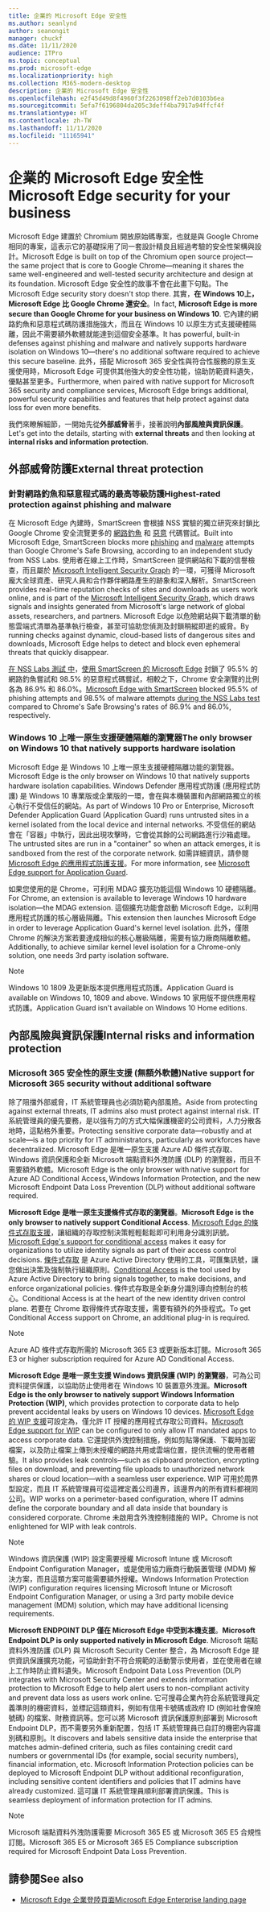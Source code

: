 ```yaml
---
title: 企業的 Microsoft Edge 安全性
ms.author: seanlynd
author: seanongit
manager: chuckf
ms.date: 11/11/2020
audience: ITPro
ms.topic: conceptual
ms.prod: microsoft-edge
ms.localizationpriority: high
ms.collection: M365-modern-desktop
description: 企業的 Microsoft Edge 安全性
ms.openlocfilehash: e2f45d49d8f4960f3f2263098ff2eb7d0103b6ea
ms.sourcegitcommit: 5efa7f6196804da205c3deff4ba7917a94ffcf4f
ms.translationtype: HT
ms.contentlocale: zh-TW
ms.lasthandoff: 11/11/2020
ms.locfileid: "11165941"
---
```

# <span data-ttu-id="f2acc-103">企業的 Microsoft Edge 安全性</span><span class="sxs-lookup"><span data-stu-id="f2acc-103">Microsoft Edge security for your business</span></span>

<span data-ttu-id="f2acc-104">Microsoft Edge 建置於 Chromium 開放原始碼專案，也就是與 Google Chrome 相同的專案，這表示它的基礎採用了同一套設計精良且經過考驗的安全性架構與設計。</span><span class="sxs-lookup"><span data-stu-id="f2acc-104">Microsoft Edge is built on top of the Chromium open source project—the same project that is core to Google Chrome—meaning it shares the same well-engineered and well-tested security architecture and design at its foundation.</span></span> <span data-ttu-id="f2acc-105">Microsoft Edge 安全性的故事不會在此畫下句點。</span><span class="sxs-lookup"><span data-stu-id="f2acc-105">The Microsoft Edge security story doesn't stop there.</span></span> <span data-ttu-id="f2acc-106">其實，**在 Windows 10上，Microsoft Edge 比 Google Chrome 還安全**。</span><span class="sxs-lookup"><span data-stu-id="f2acc-106">In fact, **Microsoft Edge is more secure than Google Chrome for your business on Windows 10**.</span></span> <span data-ttu-id="f2acc-107">它內建的網路釣魚和惡意程式碼防護措施強大，而且在 Windows 10 以原生方式支援硬體隔離，因此不需要額外軟體就能達到這個安全基準。</span><span class="sxs-lookup"><span data-stu-id="f2acc-107">It has powerful, built-in defenses against phishing and malware and natively supports hardware isolation on Windows 10—there's no additional software required to achieve this secure baseline.</span></span> <span data-ttu-id="f2acc-108">此外，搭配 Microsoft 365 安全性與符合性服務的原生支援使用時，Microsoft Edge 可提供其他強大的安全性功能，協助防範資料遺失，優點甚至更多。</span><span class="sxs-lookup"><span data-stu-id="f2acc-108">Furthermore, when paired with native support for Microsoft 365 security and compliance services, Microsoft Edge brings additional, powerful security capabilities and features that help protect against data loss for even more benefits.</span></span>

<span data-ttu-id="f2acc-109">我們來瞭解細節，一開始先從**外部威脅**著手，接著說明**內部風險與資訊保護**。</span><span class="sxs-lookup"><span data-stu-id="f2acc-109">Let's get into the details, starting with **external threats** and then looking at **internal risks and information protection**.</span></span>

## <span data-ttu-id="f2acc-110">外部威脅防護</span><span class="sxs-lookup"><span data-stu-id="f2acc-110">External threat protection</span></span>

### <span data-ttu-id="f2acc-111">針對網路釣魚和惡意程式碼的最高等級防護</span><span class="sxs-lookup"><span data-stu-id="f2acc-111">Highest-rated protection against phishing and malware</span></span>

<span data-ttu-id="f2acc-112">在 Microsoft Edge 內建時，SmartScreen 會根據 NSS 實驗的獨立研究來封鎖比 Google Chrome 安全流覽更多的 [網路釣魚](https://edgeconsumerproduction.blob.core.windows.net/hostingdocs/NSS_Labs_Browser_Phishing_Report_Q2_2020.pdf) 和 [惡意](https://edgeconsumerproduction.blob.core.windows.net/hostingdocs/NSS_Labs_Browser_Malware_Report_Q2_2020.pdf) 代碼嘗試。</span><span class="sxs-lookup"><span data-stu-id="f2acc-112">Built into Microsoft Edge, SmartScreen blocks more [phishing](https://edgeconsumerproduction.blob.core.windows.net/hostingdocs/NSS_Labs_Browser_Phishing_Report_Q2_2020.pdf) and [malware](https://edgeconsumerproduction.blob.core.windows.net/hostingdocs/NSS_Labs_Browser_Malware_Report_Q2_2020.pdf) attempts than Google Chrome's Safe Browsing, according to an independent study from NSS Labs.</span></span> <span data-ttu-id="f2acc-113">使用者在線上工作時，SmartScreen 提供網站和下載的信譽檢查，而且屬於 [Microsoft Intelligent Security Graph](https://www.microsoft.com/microsoft-365/windows/intelligent-security) 的一環，可獲得 Microsoft 龐大全球資產、研究人員和合作夥伴網路產生的跡象和深入解析。</span><span class="sxs-lookup"><span data-stu-id="f2acc-113">SmartScreen provides real-time reputation checks of sites and downloads as users work online, and is part of the [Microsoft Intelligent Security Graph](https://www.microsoft.com/microsoft-365/windows/intelligent-security), which draws signals and insights generated from Microsoft's large network of global assets, researchers, and partners.</span></span> <span data-ttu-id="f2acc-114">Microsoft Edge 以危險網站與下載清單的動態雲端式清單為基準執行檢查，甚至可協助您偵測及封鎖稍縱即逝的威脅。</span><span class="sxs-lookup"><span data-stu-id="f2acc-114">By running checks against dynamic, cloud-based lists of dangerous sites and downloads, Microsoft Edge helps to detect and block even ephemeral threats that quickly disappear.</span></span>  

<span data-ttu-id="f2acc-115">[在 NSS Labs 測試 中](https://www.nsslabs.com/tested-technologies/web-browser-security-wbs/)，[使用 SmartScreen 的 Microsoft Edge](https://docs.microsoft.com//DeployEdge/microsoft-edge-security-smartscreen) 封鎖了 95.5% 的網路釣魚嘗試和 98.5% 的惡意程式碼嘗試，相較之下，Chrome 安全瀏覽的比例各為 86.9% 和 86.0%。</span><span class="sxs-lookup"><span data-stu-id="f2acc-115">[Microsoft Edge with SmartScreen](https://docs.microsoft.com//DeployEdge/microsoft-edge-security-smartscreen) blocked 95.5% of phishing attempts and 98.5% of malware attempts [during the NSS Labs test](https://www.nsslabs.com/tested-technologies/web-browser-security-wbs/) compared to Chrome's Safe Browsing's rates of 86.9% and 86.0%, respectively.</span></span>

### <span data-ttu-id="f2acc-116">Windows 10 上唯一原生支援硬體隔離的瀏覽器</span><span class="sxs-lookup"><span data-stu-id="f2acc-116">The only browser on Windows 10 that natively supports hardware isolation</span></span>

<span data-ttu-id="f2acc-117">Microsoft Edge 是 Windows 10 上唯一原生支援硬體隔離功能的瀏覽器。</span><span class="sxs-lookup"><span data-stu-id="f2acc-117">Microsoft Edge is the only browser on Windows 10 that natively supports hardware isolation capabilities.</span></span> <span data-ttu-id="f2acc-118">Windows Defender 應用程式防護 (應用程式防護) 是 Windows 10 專業版或企業版的一環，會在與本機裝置和內部網路獨立的核心執行不受信任的網站。</span><span class="sxs-lookup"><span data-stu-id="f2acc-118">As part of Windows 10 Pro or Enterprise, Microsoft Defender Application Guard (Application Guard) runs untrusted sites in a kernel isolated from the local device and internal networks.</span></span> <span data-ttu-id="f2acc-119">不受信任的網站會在「容器」中執行，因此出現攻擊時，它會從其餘的公司網路進行沙箱處理。</span><span class="sxs-lookup"><span data-stu-id="f2acc-119">The untrusted sites are run in a "container" so when an attack emerges, it is sandboxed from the rest of the corporate network.</span></span> <span data-ttu-id="f2acc-120">如需詳細資訊，請參閱 [Microsoft Edge 的應用程式防護支援](https://docs.microsoft.com/DeployEdge/microsoft-edge-security-windows-defender-application-guard)。</span><span class="sxs-lookup"><span data-stu-id="f2acc-120">For more information, see [Microsoft Edge support for Application Guard](https://docs.microsoft.com/DeployEdge/microsoft-edge-security-windows-defender-application-guard).</span></span>

<span data-ttu-id="f2acc-121">如果您使用的是 Chrome，可利用 MDAG 擴充功能這個 Windows 10 硬體隔離。</span><span class="sxs-lookup"><span data-stu-id="f2acc-121">For Chrome, an extension is available to leverage Windows 10 hardware isolation—the MDAG extension.</span></span> <span data-ttu-id="f2acc-122">這個擴充功能會啟動 Microsoft Edge，以利用應用程式防護的核心層級隔離。</span><span class="sxs-lookup"><span data-stu-id="f2acc-122">This extension then launches Microsoft Edge in order to leverage Application Guard's kernel level isolation.</span></span> <span data-ttu-id="f2acc-123">此外，僅限 Chrome 的解決方案若要達成相似的核心層級隔離，需要有協力廠商隔離軟體。</span><span class="sxs-lookup"><span data-stu-id="f2acc-123">Additionally, to achieve similar kernel level isolation for a Chrome-only solution, one needs 3rd party isolation software.</span></span>

> [!NOTE]
> <span data-ttu-id="f2acc-124">Windows 10 1809 及更新版本提供應用程式防護。</span><span class="sxs-lookup"><span data-stu-id="f2acc-124">Application Guard is available on Windows 10, 1809 and above.</span></span> <span data-ttu-id="f2acc-125">Windows 10 家用版不提供應用程式防護。</span><span class="sxs-lookup"><span data-stu-id="f2acc-125">Application Guard isn't available on Windows 10 Home editions.</span></span>

## <span data-ttu-id="f2acc-126">內部風險與資訊保護</span><span class="sxs-lookup"><span data-stu-id="f2acc-126">Internal risks and information protection</span></span>

### <span data-ttu-id="f2acc-127">Microsoft 365 安全性的原生支援 (無額外軟體)</span><span class="sxs-lookup"><span data-stu-id="f2acc-127">Native support for Microsoft 365 security without additional software</span></span>

<span data-ttu-id="f2acc-128">除了阻擋外部威脅，IT 系統管理員也必須防範內部風險。</span><span class="sxs-lookup"><span data-stu-id="f2acc-128">Aside from protecting against external threats, IT admins also must protect against internal risk.</span></span> <span data-ttu-id="f2acc-129">IT 系統管理員的優先要務，是以強有力的方式大幅保護機密的公司資料，人力分散各地時，這點格外重要。</span><span class="sxs-lookup"><span data-stu-id="f2acc-129">Protecting sensitive corporate data—robustly and at scale—is a top priority for IT administrators, particularly as workforces have decentralized.</span></span> <span data-ttu-id="f2acc-130">Microsoft Edge 是唯一原生支援 Azure AD 條件式存取、Windows 資訊保護和全新 Microsoft 端點資料外洩防護 (DLP) 的瀏覽器，而且不需要額外軟體。</span><span class="sxs-lookup"><span data-stu-id="f2acc-130">Microsoft Edge is the only browser with native support for Azure AD Conditional Access, Windows Information Protection, and the new Microsoft Endpoint Data Loss Prevention (DLP) without additional software required.</span></span>

<span data-ttu-id="f2acc-131">**Microsoft Edge 是唯一原生支援條件式存取的瀏覽器**。</span><span class="sxs-lookup"><span data-stu-id="f2acc-131">**Microsoft Edge is the only browser to natively support Conditional Access**.</span></span> <span data-ttu-id="f2acc-132">[Microsoft Edge 的條件式存取支援](ms-edge-security-conditional-access.md)，讓組織的存取控制決策輕輕鬆鬆即可利用身分識別訊號。</span><span class="sxs-lookup"><span data-stu-id="f2acc-132">[Microsoft Edge's support for conditional access](ms-edge-security-conditional-access.md) makes it easy for organizations to utilize identity signals as part of their access control decisions.</span></span> <span data-ttu-id="f2acc-133">[條件式存取](https://docs.microsoft.com/azure/active-directory/conditional-access/overview) 是 Azure Active Directory 使用的工具，可匯集訊號，讓您做出決策及強制執行組織原則。</span><span class="sxs-lookup"><span data-stu-id="f2acc-133">[Conditional Access](https://docs.microsoft.com/azure/active-directory/conditional-access/overview) is the tool used by Azure Active Directory to bring signals together, to make decisions, and enforce organizational policies.</span></span> <span data-ttu-id="f2acc-134">條件式存取是全新身分識別導向控制台的核心。</span><span class="sxs-lookup"><span data-stu-id="f2acc-134">Conditional Access is at the heart of the new identity driven control plane.</span></span> <span data-ttu-id="f2acc-135">若要在 Chrome 取得條件式存取支援，需要有額外的外掛程式。</span><span class="sxs-lookup"><span data-stu-id="f2acc-135">To get Conditional Access support on Chrome, an additional plug-in is required.</span></span>

> [!NOTE]
> <span data-ttu-id="f2acc-136">Azure AD 條件式存取所需的 Microsoft 365 E3 或更新版本訂閱。</span><span class="sxs-lookup"><span data-stu-id="f2acc-136">Microsoft 365 E3 or higher subscription required for Azure AD Conditional Access.</span></span>

<span data-ttu-id="f2acc-137">**Microsoft Edge 是唯一原生支援 Windows 資訊保護 (WIP) 的瀏覽器**，可為公司資料提供保護，以協助防止使用者在 Windows 10 裝置意外洩漏。</span><span class="sxs-lookup"><span data-stu-id="f2acc-137">**Microsoft Edge is the only browser to natively support Windows Information Protection (WIP)**, which provides protection to corporate data to help prevent accidental leaks by users on Windows 10 devices.</span></span> <span data-ttu-id="f2acc-138">[Microsoft Edge 的 WIP 支援](https://docs.microsoft.com/DeployEdge/microsoft-edge-security-windows-information-protection)可設定為，僅允許 IT 授權的應用程式存取公司資料。</span><span class="sxs-lookup"><span data-stu-id="f2acc-138">[Microsoft Edge support for WIP](https://docs.microsoft.com/DeployEdge/microsoft-edge-security-windows-information-protection) can be configured to only allow IT mandated apps to access corporate data.</span></span> <span data-ttu-id="f2acc-139">它還提供外洩控制措施，例如剪貼簿保護、下載時加密檔案，以及防止檔案上傳到未授權的網路共用或雲端位置，提供流暢的使用者體驗。</span><span class="sxs-lookup"><span data-stu-id="f2acc-139">It also provides leak controls—such as clipboard protection, encrypting files on download, and preventing file uploads to unauthorized network shares or cloud location—with a seamless user experience.</span></span> <span data-ttu-id="f2acc-140">WIP 可用於周界型設定，而且 IT 系統管理員可從這裡定義公司邊界，該邊界內的所有資料都視同公司。</span><span class="sxs-lookup"><span data-stu-id="f2acc-140">WIP works on a perimeter-based configuration, where IT admins define the corporate boundary and all data inside that boundary is considered corporate.</span></span> <span data-ttu-id="f2acc-141">Chrome 未啟用含外洩控制措施的 WIP。</span><span class="sxs-lookup"><span data-stu-id="f2acc-141">Chrome is not enlightened for WIP with leak controls.</span></span>

> [!NOTE]
> <span data-ttu-id="f2acc-142">Windows 資訊保護 (WIP) 設定需要授權 Microsoft Intune 或 Microsoft Endpoint Configuration Manager，或是使用協力廠商行動裝置管理 (MDM) 解決方案，而且這類方案可能需要額外授權。</span><span class="sxs-lookup"><span data-stu-id="f2acc-142">Windows Information Protection (WIP) configuration requires licensing Microsoft Intune or Microsoft Endpoint Configuration Manager, or using a 3rd party mobile device management (MDM) solution, which may have additional licensing requirements.</span></span>

<span data-ttu-id="f2acc-143">**Microsoft ENDPOINT DLP 僅在 Microsoft Edge 中受到本機支援**。</span><span class="sxs-lookup"><span data-stu-id="f2acc-143">**Microsoft Endpoint DLP is only supported natively in Microsoft Edge**.</span></span> <span data-ttu-id="f2acc-144">Microsoft 端點資料外洩防護 (DLP) 與 Microsoft Security Center 整合，為 Microsoft Edge 提供資訊保護擴充功能，可協助針對不符合規範的活動警示使用者，並在使用者在線上工作時防止資料遺失。</span><span class="sxs-lookup"><span data-stu-id="f2acc-144">Microsoft Endpoint Data Loss Prevention (DLP) integrates with Microsoft Security Center and extends information protection to Microsoft Edge to help alert users to non-compliant activity and prevent data loss as users work online.</span></span> <span data-ttu-id="f2acc-145">它可搜尋企業內符合系統管理員定義準則的機密資料，並標記這類資料，例如有信用卡號碼或政府 ID (例如社會保險號碼) 的檔案、財務資訊等。您可以將 Microsoft 資訊保護原則部署到 Microsoft Endpoint DLP，而不需要另外重新配置，包括 IT 系統管理員已自訂的機密內容識別碼和原則。</span><span class="sxs-lookup"><span data-stu-id="f2acc-145">It discovers and labels sensitive data inside the enterprise that matches admin-defined criteria, such as files containing credit card numbers or governmental IDs (for example, social security numbers), financial information, etc. Microsoft Information Protection policies can be deployed to Microsoft Endpoint DLP without additional reconfiguration, including sensitive content identifiers and policies that IT admins have already customized.</span></span> <span data-ttu-id="f2acc-146">這可讓 IT 系統管理員順利部署資訊保護。</span><span class="sxs-lookup"><span data-stu-id="f2acc-146">This is seamless deployment of information protection for IT admins.</span></span>

> [!NOTE]
> <span data-ttu-id="f2acc-147">Microsoft 端點資料外洩防護需要 Microsoft 365 E5 或 Microsoft 365 E5 合規性訂閱。</span><span class="sxs-lookup"><span data-stu-id="f2acc-147">Microsoft 365 E5 or Microsoft 365 E5 Compliance subscription required for Microsoft Endpoint Data Loss Prevention.</span></span>

## <span data-ttu-id="f2acc-148">請參閱</span><span class="sxs-lookup"><span data-stu-id="f2acc-148">See also</span></span>

- [<span data-ttu-id="f2acc-149">Microsoft Edge 企業登陸頁面</span><span class="sxs-lookup"><span data-stu-id="f2acc-149">Microsoft Edge Enterprise landing page</span></span>](https://aka.ms/EdgeEnterprise)

